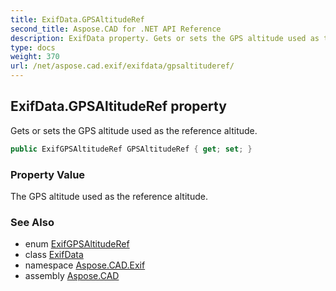 ```yaml
---
title: ExifData.GPSAltitudeRef
second_title: Aspose.CAD for .NET API Reference
description: ExifData property. Gets or sets the GPS altitude used as the reference altitude
type: docs
weight: 370
url: /net/aspose.cad.exif/exifdata/gpsaltituderef/
---
```

## ExifData.GPSAltitudeRef property

Gets or sets the GPS altitude used as the reference altitude.

```csharp
public ExifGPSAltitudeRef GPSAltitudeRef { get; set; }
```

### Property Value

The GPS altitude used as the reference altitude.

### See Also

* enum [ExifGPSAltitudeRef](../../../aspose.cad.exif.enums/exifgpsaltituderef/)
* class [ExifData](../)
* namespace [Aspose.CAD.Exif](../../../aspose.cad.exif/)
* assembly [Aspose.CAD](../../../)


